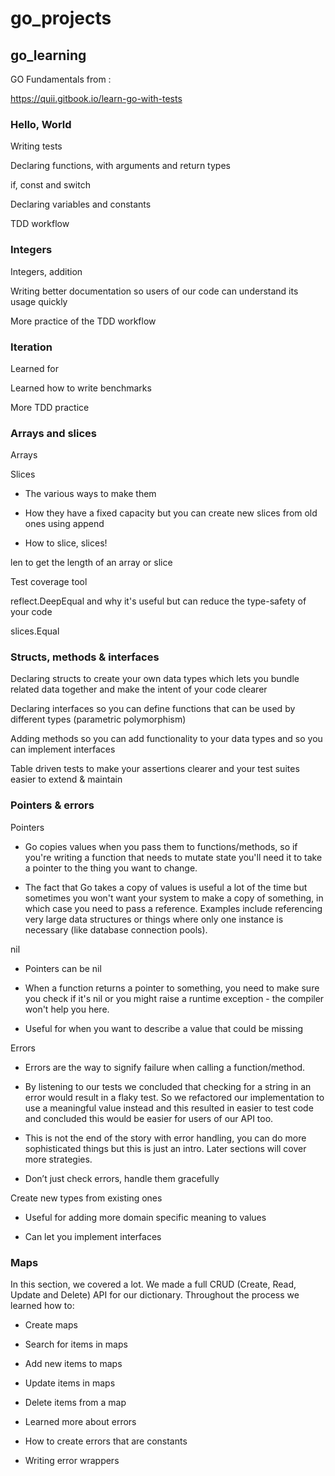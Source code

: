 # go_projects

## go_learning

GO Fundamentals from :

https://quii.gitbook.io/learn-go-with-tests

### Hello, World
Writing tests

Declaring functions, with arguments and return types

if, const and switch

Declaring variables and constants

TDD workflow

### Integers
Integers, addition

Writing better documentation so users of our code can understand its usage quickly

More practice of the TDD workflow

### Iteration
Learned for

Learned how to write benchmarks

More TDD practice

### Arrays and slices
Arrays

Slices

- The various ways to make them

- How they have a fixed capacity but you can create new slices from old ones using append

- How to slice, slices!

len to get the length of an array or slice

Test coverage tool

reflect.DeepEqual and why it's useful but can reduce the type-safety of your code

slices.Equal 

### Structs, methods & interfaces

Declaring structs to create your own data types which lets you bundle related data together and make the intent of your code clearer

Declaring interfaces so you can define functions that can be used by different types (parametric polymorphism)

Adding methods so you can add functionality to your data types and so you can implement interfaces

Table driven tests to make your assertions clearer and your test suites easier to extend & maintain

### Pointers & errors

Pointers

- Go copies values when you pass them to functions/methods, so if you're writing a function that needs to mutate state you'll need it to take a pointer to the thing you want to change.

- The fact that Go takes a copy of values is useful a lot of the time but sometimes you won't want your system to make a copy of something, in which case you need to pass a reference. Examples include referencing very large data structures or things where only one instance is necessary (like database connection pools).

nil

- Pointers can be nil

- When a function returns a pointer to something, you need to make sure you check if it's nil or you might raise a runtime exception - the compiler won't help you here.

- Useful for when you want to describe a value that could be missing

Errors

- Errors are the way to signify failure when calling a function/method.

- By listening to our tests we concluded that checking for a string in an error would result in a flaky test. So we refactored our implementation to use a meaningful value instead and this resulted in easier to test code and concluded this would be easier for users of our API too.

- This is not the end of the story with error handling, you can do more sophisticated things but this is just an intro. Later sections will cover more strategies.

- Don’t just check errors, handle them gracefully

Create new types from existing ones

- Useful for adding more domain specific meaning to values

- Can let you implement interfaces

### Maps

In this section, we covered a lot. We made a full CRUD (Create, Read, Update and Delete) API for our dictionary. Throughout the process we learned how to:

- Create maps

- Search for items in maps

- Add new items to maps

- Update items in maps

- Delete items from a map

- Learned more about errors

- How to create errors that are constants

- Writing error wrappers
